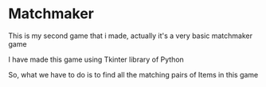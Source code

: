 # Matchmaker
This is my second game that i made, actually it's a very basic matchmaker game

 I have made this game using Tkinter library of Python
 
 So, what we have to do is to find all the matching pairs of Items in this game
